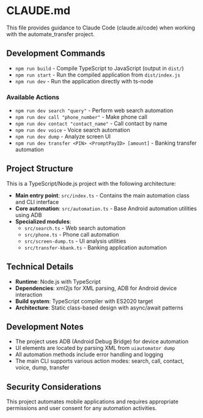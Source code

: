 # CLAUDE.md

This file provides guidance to Claude Code (claude.ai/code) when working with the automate_transfer project.

## Development Commands

- `npm run build` - Compile TypeScript to JavaScript (output in `dist/`)
- `npm run start` - Run the compiled application from `dist/index.js`
- `npm run dev` - Run the application directly with ts-node

### Available Actions

- `npm run dev search "query"` - Perform web search automation
- `npm run dev call "phone_number"` - Make phone call
- `npm run dev contact "contact_name"` - Call contact by name
- `npm run dev voice` - Voice search automation
- `npm run dev dump` - Analyze screen UI
- `npm run dev transfer <PIN> <PromptPayID> [amount]` - Banking transfer automation

## Project Structure

This is a TypeScript/Node.js project with the following architecture:

- **Main entry point**: `src/index.ts` - Contains the main automation class and CLI interface
- **Core automation**: `src/automation.ts` - Base Android automation utilities using ADB
- **Specialized modules**:
  - `src/search.ts` - Web search automation
  - `src/phone.ts` - Phone call automation
  - `src/screen-dump.ts` - UI analysis utilities
  - `src/transfer-kbank.ts` - Banking application automation

## Technical Details

- **Runtime**: Node.js with TypeScript
- **Dependencies**: xml2js for XML parsing, ADB for Android device interaction
- **Build system**: TypeScript compiler with ES2020 target
- **Architecture**: Static class-based design with async/await patterns

## Development Notes

- The project uses ADB (Android Debug Bridge) for device automation
- UI elements are located by parsing XML from `uiautomator dump`
- All automation methods include error handling and logging
- The main CLI supports various action modes: search, call, contact, voice, dump, transfer

## Security Considerations

This project automates mobile applications and requires appropriate permissions and user consent for any automation activities.